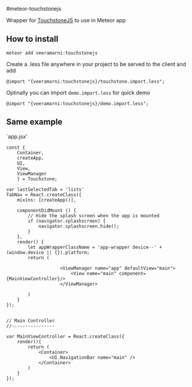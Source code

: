 #meteor-touchstonejs  

Wrapper for [TouchstoneJS](https://github.com/touchstonejs/touchstonejs) to use in Meteor app

## How to install

`meteor add veeramarni:touchstonejs`

Create a .less file anywhere in your project to be served to the client and add

`@import "{veeramarni:touchstonejs}/touchstone.import.less";`

Optinally you can import `demo.import.less` for quick demo

`@import "{veeramarni:touchstonejs}/demo.import.less";`


## Same example
`app.jsx'
```
const {
    Container,
    createApp,
    UI,
    View,
    ViewManager
    } = Touchstone;

var lastSelectedTab = 'lists'
TabNav = React.createClass({
    mixins: [createApp()],

    componentDidMount () {
        // Hide the splash screen when the app is mounted
        if (navigator.splashscreen) {
            navigator.splashscreen.hide();
        }
    },
    render() {
        let appWrapperClassName = 'app-wrapper device--' + (window.device || {}).platform;
        return (

                    <ViewManager name="app" defaultView="main">
                        <View name="main" component={MainViewController}/>
                    </ViewManager>

        )
    }
});


// Main Controller
//----------------

var MainViewController = React.createClass({
    render(){
        return (
            <Container>
                <UI.NavigationBar name="main" />
            </Container>
        )
    }
});
```
